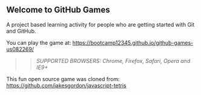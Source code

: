 ## Welcome to GitHub Games

A project based learning activity for people who are getting started with Git and GitHub.

You can play the game at: https://bootcamp12345.github.io/github-games-us082269/

>> _*SUPPORTED BROWSERS*: Chrome, Firefox, Safari, Opera and IE9+_

This fun open source game was cloned from: https://github.com/jakesgordon/javascript-tetris
